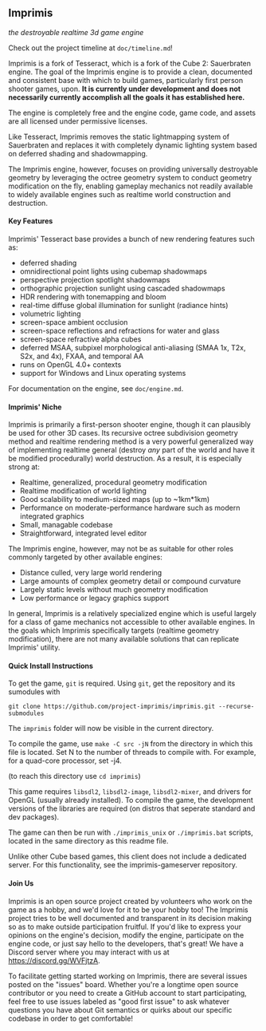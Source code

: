 ## Imprimis
*the destroyable realtime 3d game engine*

Check out the project timeline at `doc/timeline.md`!

Imprimis is a fork of Tesseract, which is a fork of the Cube 2: Sauerbraten engine. The goal of the Imprimis
engine is to provide a clean, documented and consistent base with which to build games, particularly
first person shooter games, upon. **It is currently under development and does not necessarily
currently accomplish all the goals it has established here.**

The engine is completely free and the engine code, game code, and assets are all licensed
under permissive licenses.

Like Tesseract, Imprimis removes the static lightmapping system of Sauerbraten and replaces
it with completely dynamic lighting system based on deferred shading and shadowmapping.

The Imprimis engine, however, focuses on providing universally destroyable
geometry by leveraging the octree geometry system to conduct geometry modification on
the fly, enabling gameplay mechanics not readily available to widely available engines
such as realtime world construction and destruction.

#### Key Features

Imprimis' Tesseract base provides a bunch of new rendering features such as:

* deferred shading
* omnidirectional point lights using cubemap shadowmaps
* perspective projection spotlight shadowmaps
* orthographic projection sunlight using cascaded shadowmaps
* HDR rendering with tonemapping and bloom
* real-time diffuse global illumination for sunlight (radiance hints)
* volumetric lighting
* screen-space ambient occlusion
* screen-space reflections and refractions for water and glass
* screen-space refractive alpha cubes
* deferred MSAA, subpixel morphological anti-aliasing (SMAA 1x, T2x, S2x, and 4x), FXAA, and temporal AA
* runs on OpenGL 4.0+ contexts
* support for Windows and Linux operating systems

For documentation on the engine, see `doc/engine.md`.

#### Imprimis' Niche

Imprimis is primarily a first-person shooter engine, though it can plausibly be
used for other 3D cases. Its recursive octree subdivision geometry method and
realtime rendering method is a very powerful generalized way of implementing realtime
general (destroy *any* part of the world and have it be modified procedurally) world
destruction. As a result, it is especially strong at:

* Realtime, generalized, procedural geometry modification
* Realtime modification of world lighting
* Good scalability to medium-sized maps (up to ~1km*1km)
* Performance on moderate-performance hardware such as modern integrated graphics
* Small, managable codebase
* Straightforward, integrated level editor

The Imprimis engine, however, may not be as suitable for other roles commonly targeted
by other available engines:

* Distance culled, very large world rendering
* Large amounts of complex geometry detail or compound curvature
* Largely static levels without much geometry modification
* Low performance or legacy graphics support

In general, Imprimis is a relatively specialized engine which is useful largely for
a class of game mechanics not accessible to other available engines. In the goals
which Imprimis specifically targets (realtime geometry modification), there are
not many available solutions that can replicate Imprimis' utility.

#### Quick Install Instructions

To get the game, `git` is required. Using `git`, get the repository and its sumodules with

`git clone https://github.com/project-imprimis/imprimis.git --recurse-submodules`

The `imprimis` folder will now be visible in the current directory.

To compile the game, use `make -C src -jN` from the directory in which this file is located.
Set N to the number of threads to compile with. For example, for a quad-core processor, set -j4.

(to reach this directory use `cd imprimis`)

This game requires `libsdl2`, `libsdl2-image`, `libsdl2-mixer`, and drivers for OpenGL (usually already installed).
To compile the game, the development versions of the libraries are required
(on distros that seperate standard and dev packages).

The game can then be run with `./imprimis_unix` or `./imprimis.bat` scripts, located in the same
directory as this readme file.

Unlike other Cube based games, this client does not include a dedicated server.
For this functionality, see the imprimis-gameserver repository.

#### Join Us

Imprimis is an open source project created by volunteers who work on the game as
a hobby, and we'd love for it to be your hobby too! The Imprimis project tries
to be well documented and transparent in its decision making so as to make
outside participation fruitful. If you'd like to express your opinions on the
engine's decision, modify the engine, participate on the engine code, or just say
hello to the developers, that's great! We have a Discord server where you may
interact with us at https://discord.gg/WVFjtzA.

To facilitate getting started working on Imprimis, there are several issues posted
on the "issues" board. Whether you're a longtime open source contributor or you
need to create a GitHub account to start participating, feel free to use issues
labeled as "good first issue" to ask whatever questions you have about Git semantics
or quirks about our specific codebase in order to get comfortable!
